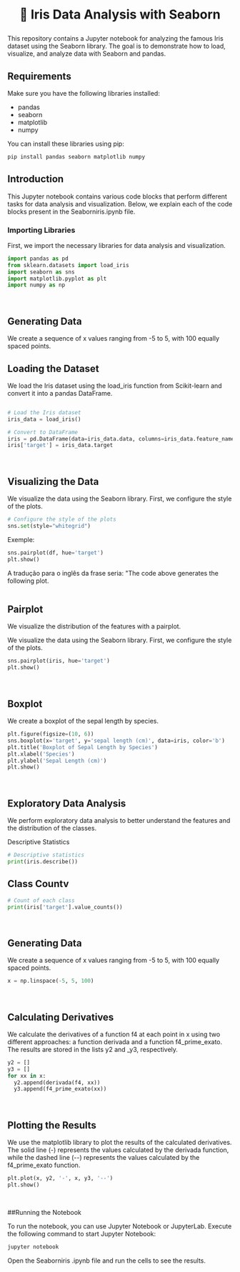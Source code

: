 <br><br>


<!--Header -->

#  <p align="center"> 🌸 Iris Data Analysis with Seaborn 

This repository contains a Jupyter notebook for analyzing the famous Iris dataset using the Seaborn library. The goal is to demonstrate how to load, visualize, and analyze data with Seaborn and pandas.

## Requirements

Make sure you have the following libraries installed:

- pandas
- seaborn
- matplotlib
- numpy

You can install these libraries using pip:

```sh
pip install pandas seaborn matplotlib numpy
```

## Introduction

This Jupyter notebook contains various code blocks that perform different tasks for data analysis and visualization. Below, we explain each of the code blocks present in the Seaborniris.ipynb file.

### Importing Libraries

First, we import the necessary libraries for data analysis and visualization.

```python
import pandas as pd
from sklearn.datasets import load_iris
import seaborn as sns
import matplotlib.pyplot as plt
import numpy as np
```

<br>

## Generating Data

We create a sequence of x values ranging from -5 to 5, with 100 equally spaced points.

## Loading the Dataset

We load the Iris dataset using the load_iris function from Scikit-learn and convert it into a pandas DataFrame.

```python

# Load the Iris dataset
iris_data = load_iris()

# Convert to DataFrame
iris = pd.DataFrame(data=iris_data.data, columns=iris_data.feature_names)
iris['target'] = iris_data.target
```

<br>

## Visualizing the Data

We visualize the data using the Seaborn library. First, we configure the style of the plots.

```python
# Configure the style of the plots
sns.set(style="whitegrid")
```

Exemple:

```python
sns.pairplot(df, hue='target')
plt.show()
```

A tradução para o inglês da frase seria: "The code above generates the following plot.

 <p align="center">
<img src=""/>









<br>

## Pairplot

We visualize the distribution of the features with a pairplot.

We visualize the data using the Seaborn library. First, we configure the style of the plots.

```python
sns.pairplot(iris, hue='target')
plt.show()
```


<br>

## Boxplot

We create a boxplot of the sepal length by species.


```python
plt.figure(figsize=(10, 6))
sns.boxplot(x='target', y='sepal length (cm)', data=iris, color='b')
plt.title('Boxplot of Sepal Length by Species')
plt.xlabel('Species')
plt.ylabel('Sepal Length (cm)')
plt.show()
```

<br>

## Exploratory Data Analysis

We perform exploratory data analysis to better understand the features and the distribution of the classes.

Descriptive Statistics

```python
# Descriptive statistics
print(iris.describe())
 ```

## Class Countv

```python
# Count of each class
print(iris['target'].value_counts())
````

<br>


## Generating Data

We create a sequence of x values ranging from -5 to 5, with 100 equally spaced points.

```python
x = np.linspace(-5, 5, 100)
```

<br>

## Calculating Derivatives

We calculate the derivatives of a function f4 at each point in x using two different approaches: a function derivada and a function f4_prime_exato. The results are stored in the lists y2 and _y3, respectively.


```python
y2 = []
y3 = []
for xx in x:
  y2.append(derivada(f4, xx))
  y3.append(f4_prime_exato(xx))
```

<br>

## Plotting the Results

We use the matplotlib library to plot the results of the calculated derivatives. The solid line (-) represents the values calculated by the derivada function, while the dashed line (--) represents the values calculated by the f4_prime_exato function.


```python
plt.plot(x, y2, '-', x, y3, '--')
plt.show()
```

<br>

##Running the Notebook

To run the notebook, you can use Jupyter Notebook or JupyterLab. Execute the following command to start Jupyter Notebook:

```python
jupyter notebook
```

Open the Seaborniris   .ipynb file and run the cells to see the results.
